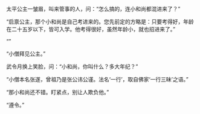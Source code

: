 

太平公主一皱眉，叫来管事的人，问：“怎么搞的，连小和尚都混进来了？”

“启禀公主，那个小和尚是自己考进来的。您先前定的方略是：只要考得好，年龄在二十五岁以下，皆可入学。他考得很好，虽然年龄小，就也招进来了。”

“”

“小僧拜见公主。”

武令月换上笑脸，问：“小和尚，你叫什么？多大年纪？”

“小僧本名张遂，曾祖乃是张公讳公谨。法名‘一行’，取自佛家‘一行三昧’之语。”

“那小和尚还不错。盯紧点，别让人欺负他。”

“遵令。”